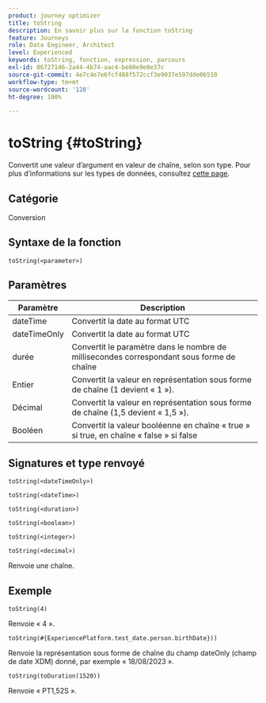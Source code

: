 ```yaml
---
product: journey optimizer
title: toString
description: En savoir plus sur la fonction toString
feature: Journeys
role: Data Engineer, Architect
level: Experienced
keywords: toString, fonction, expression, parcours
exl-id: 06727146-2a44-4b74-aac4-be60e9e0e37c
source-git-commit: 4e7c4e7e6fcf488f572ccf3e9037e597dde06510
workflow-type: tm+mt
source-wordcount: '128'
ht-degree: 100%

---
```


# toString {#toString}

Convertit une valeur d’argument en valeur de chaîne, selon son type. Pour plus d’informations sur les types de données, consultez [cette page](../expression/data-types.md).

## Catégorie

Conversion

## Syntaxe de la fonction

`toString(<parameter>)`

## Paramètres

| Paramètre | Description |
|--- |--- |
| dateTime | Convertit la date au format UTC |
| dateTimeOnly | Convertit la date au format UTC |
| durée | Convertit le paramètre dans le nombre de millisecondes correspondant sous forme de chaîne |
| Entier | Convertit la valeur en représentation sous forme de chaîne (1 devient « 1 »). |
| Décimal | Convertit la valeur en représentation sous forme de chaîne (1,5 devient « 1,5 »). |
| Booléen | Convertit la valeur booléenne en chaîne « true » si true, en chaîne « false » si false |

## Signatures et type renvoyé

`toString(<dateTimeOnly>)`

`toString(<dateTime>)`

`toString(<duration>)`

`toString(<boolean>)`

`toString(<integer>)`

`toString(<decimal>)`

Renvoie une chaîne.

## Exemple

`toString(4)`

Renvoie « 4 ».

`toString(#{ExperiencePlatform.test_date.person.birthDate}))`

Renvoie la représentation sous forme de chaîne du champ dateOnly (champ de date XDM) donné, par exemple « 18/08/2023 ».

`toString(toDuration(1520))`

Renvoie « PT1,52S ».

